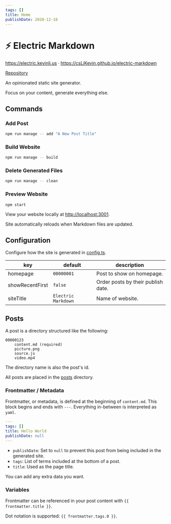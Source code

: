 ```yaml
---
tags: []
title: Home
publishDate: 2020-12-18
---
```


# ⚡ Electric Markdown

https://electric.kevinli.us · https://csLiKevin.github.io/electric-markdown

[Repository](https://github.com/csLiKevin/electric-markdown)

An opinionated static site generator.

Focus on your content, generate everything else.

## Commands

### Add Post

```bash
npm run manage -- add "A New Post Title"
```

### Build Website

```bash
npm run manage -- build
```

### Delete Generated Files

```bash
npm run manage -- clean
```

### Preview Website

```bash
npm start
```

View your website locally at [http://localhost:3001](http://localhost:3001).

Site automatically reloads when Markdown files are updated.

## Configuration

Configure how the site is generated in [config.ts](../../src/config.ts).

|key|default|description|
|---            |---                |---                               |
|homepage       |`00000001`         |Post to show on homepage.         |
|showRecentFirst|`false`            |Order posts by their publish date.|
|siteTitle      |`Electric Markdown`|Name of website.                  |

## Posts

A post is a directory structured like the following:

```text
00000123
    content.md (required)
    picture.png
    source.js
    video.mp4
```

The directory name is also the post's id.

All posts are placed in the [posts](../) directory.

### Frontmatter / Metadata

Frontmatter, or metadata, is defined at the beginning of `content.md`. This block begins and ends with `---`. Everything in-between is interpreted as `yaml`.

```yaml
---
tags: []
title: Hello World
publishDate: null
---
```

- `publishDate`: Set to `null` to prevent this post from being included in the generated site.
- `tags`: List of terms included at the bottom of a post.
- `title`: Used as the page title.

You can add any extra data you want.

### Variables

Frontmatter can be referenced in your post content with `{{ frontmatter.title }}`.

Dot notation is supported: `{{ frontmatter.tags.0 }}`.
